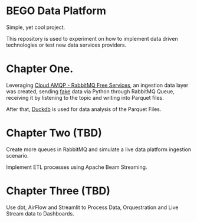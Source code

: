# BEGO Data Platform
Simple, yet cool project.

This repository is used to experiment on how to implement data driven technologies or test new data services providers.

# Chapter One.

Leveraging [Cloud AMQP - RabbitMQ Free Services](https://www.cloudamqp.com/), an ingestion data layer was created, sending [fake](https://faker.readthedocs.io/en/master/) data via Python through RabbitMQ Queue, receiving it by listening to the topic and writing into Parquet files. 

After that, [Duckdb](https://duckdb.org/) is used for data analysis of the Parquet Files.

# Chapter Two (TBD)

Create more queues in RabbitMQ and simulate a live data platform ingestion scenario.

Implement ETL processes using Apache Beam Streaming.

# Chapter Three (TBD)

Use dbt, AirFlow and Streamlit to Process Data, Orquestration and Live Stream data to Dashboards.
